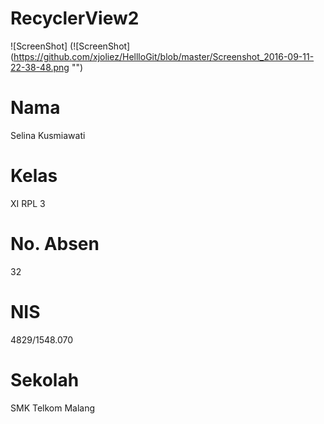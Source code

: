 # RecyclerView2
![ScreenShot] (![ScreenShot] (https://github.com/xjoliez/HellloGit/blob/master/Screenshot_2016-09-11-22-38-48.png "")
# Nama 
Selina Kusmiawati
# Kelas 
XI RPL 3
# No. Absen 
32
# NIS 
4829/1548.070
# Sekolah 
SMK Telkom Malang
